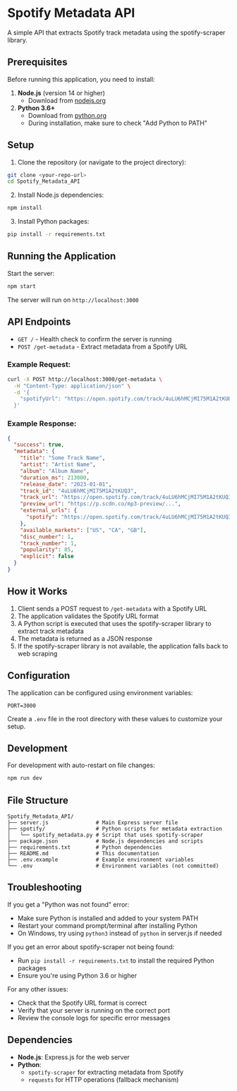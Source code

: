 # Spotify Metadata API

A simple API that extracts Spotify track metadata using the spotify-scraper library.

## Prerequisites

Before running this application, you need to install:

1. **Node.js** (version 14 or higher)
   - Download from [nodejs.org](https://nodejs.org/)
2. **Python 3.6+** 
   - Download from [python.org](https://www.python.org/downloads/)
   - During installation, make sure to check "Add Python to PATH"

## Setup

1. Clone the repository (or navigate to the project directory):
```bash
git clone <your-repo-url>
cd Spotify_Metadata_API
```

2. Install Node.js dependencies:
```bash
npm install
```

3. Install Python packages:
```bash
pip install -r requirements.txt
```

## Running the Application

Start the server:
```bash
npm start
```

The server will run on `http://localhost:3000`

## API Endpoints

- `GET /` - Health check to confirm the server is running
- `POST /get-metadata` - Extract metadata from a Spotify URL

### Example Request:
```bash
curl -X POST http://localhost:3000/get-metadata \
  -H "Content-Type: application/json" \
  -d '{
    "spotifyUrl": "https://open.spotify.com/track/4uLU6hMCjMI75M1A2tKUQ3"
  }'
```

### Example Response:
```json
{
  "success": true,
  "metadata": {
    "title": "Some Track Name",
    "artist": "Artist Name",
    "album": "Album Name",
    "duration_ms": 213000,
    "release_date": "2023-01-01",
    "track_id": "4uLU6hMCjMI75M1A2tKUQ3",
    "track_url": "https://open.spotify.com/track/4uLU6hMCjMI75M1A2tKUQ3",
    "preview_url": "https://p.scdn.co/mp3-preview/...",
    "external_urls": {
      "spotify": "https://open.spotify.com/track/4uLU6hMCjMI75M1A2tKUQ3"
    },
    "available_markets": ["US", "CA", "GB"],
    "disc_number": 1,
    "track_number": 1,
    "popularity": 85,
    "explicit": false
  }
}
```

## How it Works

1. Client sends a POST request to `/get-metadata` with a Spotify URL
2. The application validates the Spotify URL format
3. A Python script is executed that uses the spotify-scraper library to extract track metadata
4. The metadata is returned as a JSON response
5. If the spotify-scraper library is not available, the application falls back to web scraping

## Configuration

The application can be configured using environment variables:

```env
PORT=3000
```

Create a `.env` file in the root directory with these values to customize your setup.

## Development

For development with auto-restart on file changes:

```bash
npm run dev
```

## File Structure

```
Spotify_Metadata_API/
├── server.js               # Main Express server file
├── spotify/                # Python scripts for metadata extraction
│   └── spotify_metadata.py # Script that uses spotify-scraper
├── package.json            # Node.js dependencies and scripts
├── requirements.txt        # Python dependencies
├── README.md               # This documentation
├── .env.example            # Example environment variables
└── .env                    # Environment variables (not committed)
```

## Troubleshooting

If you get a "Python was not found" error:
- Make sure Python is installed and added to your system PATH
- Restart your command prompt/terminal after installing Python
- On Windows, try using `python3` instead of `python` in server.js if needed

If you get an error about spotify-scraper not being found:
- Run `pip install -r requirements.txt` to install the required Python packages
- Ensure you're using Python 3.6 or higher

For any other issues:
- Check that the Spotify URL format is correct
- Verify that your server is running on the correct port
- Review the console logs for specific error messages

## Dependencies

- **Node.js**: Express.js for the web server
- **Python**: 
  - `spotify-scraper` for extracting metadata from Spotify
  - `requests` for HTTP operations (fallback mechanism)